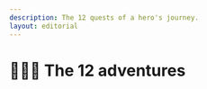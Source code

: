 ```yaml
---
description: The 12 quests of a hero's journey.
layout: editorial
---
```


# 🦸🏻‍♂️ The 12 adventures

<figure><img src="../../../../../../.gitbook/assets/pexels-btgl-♡-9570525.jpg" alt=""><figcaption></figcaption></figure>
